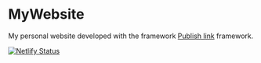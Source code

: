 # MyWebsite

My personal website developed with the framework [Publish link](https://github.com/johnsundell/publish) framework.

[![Netlify Status](https://api.netlify.com/api/v1/badges/7db9470f-6707-4aff-a24a-180964a79d07/deploy-status)](https://app.netlify.com/sites/achraftrabelsi/deploys)
